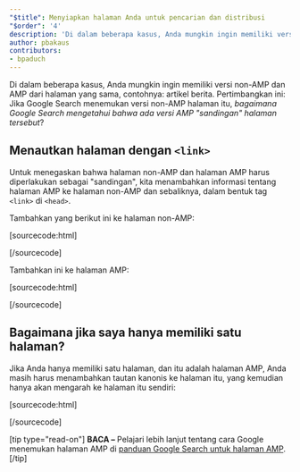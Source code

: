 ```yaml
---
"$title": Menyiapkan halaman Anda untuk pencarian dan distribusi
"$order": '4'
description: 'Di dalam beberapa kasus, Anda mungkin ingin memiliki versi non-AMP dan AMP dari halaman yang sama, contohnya: artikel berita. Pertimbangkan ini: Jika Google Search ....'
author: pbakaus
contributors:
- bpaduch
---
```


Di dalam beberapa kasus, Anda mungkin ingin memiliki versi non-AMP dan AMP dari halaman yang sama, contohnya: artikel berita. Pertimbangkan ini: Jika Google Search menemukan versi non-AMP halaman itu, *bagaimana Google Search mengetahui bahwa ada versi AMP "sandingan" halaman tersebut*?

## Menautkan halaman dengan `<link>`

Untuk menegaskan bahwa halaman non-AMP dan halaman AMP harus diperlakukan sebagai "sandingan", kita menambahkan informasi tentang halaman AMP ke halaman non-AMP dan sebaliknya, dalam bentuk tag `<link>` di `<head>`.

Tambahkan yang berikut ini ke halaman non-AMP:

[sourcecode:html]
<link rel="amphtml" href="https://www.example.com/url/to/amp/document.html">
[/sourcecode]

Tambahkan ini ke halaman AMP:

[sourcecode:html]
<link rel="canonical" href="https://www.example.com/url/to/full/document.html">
[/sourcecode]

## Bagaimana jika saya hanya memiliki satu halaman?

Jika Anda hanya memiliki satu halaman, dan itu adalah halaman AMP, Anda masih harus menambahkan tautan kanonis ke halaman itu, yang kemudian hanya akan mengarah ke halaman itu sendiri:

[sourcecode:html]
<link rel="canonical" href="https://www.example.com/url/to/amp/document.html">
[/sourcecode]

[tip type="read-on"] **BACA –** Pelajari lebih lanjut tentang cara Google menemukan halaman AMP di [panduan Google Search untuk halaman AMP](https://support.google.com/webmasters/answer/6340290). [/tip]
